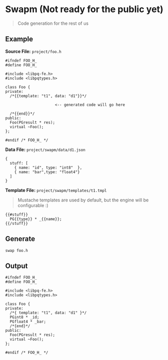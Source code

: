 # Swapm (Not ready for the public yet)

> Code generation for the rest of us

## Example

**Source File:** `project/foo.h`

    #ifndef FOO_H_
    #define FOO_H_

    #include <libpq-fe.h>
    #include <libpqtypes.h>

    class Foo {
    private:
      /*{{template: "t1", data: "d1"}}*/

                          <-- generated code will go here

      /*{{end}}*/
    public:
      Foo(PGresult * res);
      virtual ~Foo();
    };

    #endif /* FOO_H_ */

**Data File:** `project/swapm/data/d1.json`

    {
      stuff: [
        { name: "id", type: "int8"  },
        { name: "bar",type: "float4"}
      ]
    }

**Template File:** `project/swapm/templates/t1.tmpl`

> Mustache templates are used by default, but the engine will be configurable :)  

    {{#stuff}}
      PG{{type}} * _{{name}};
    {{/stuff}}

## Generate

    swap foo.h

## Output

    #ifndef FOO_H_
    #define FOO_H_

    #include <libpq-fe.h>
    #include <libpqtypes.h>

    class Foo {
    private:
      /*{ template: "t1", data: "d1" }*/
      PGint8 * _id;
      PGfloat4 * _bar;
      /*{end}*/
    public:
      Foo(PGresult * res);
      virtual ~Foo();
    };

    #endif /* FOO_H_ */





